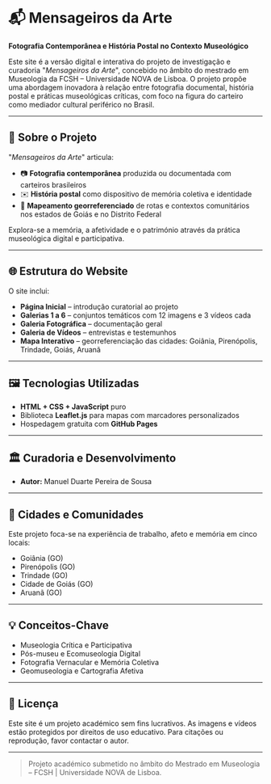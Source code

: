 # 📬 Mensageiros da Arte

**Fotografia Contemporânea e História Postal no Contexto Museológico**

Este site é a versão digital e interativa do projeto de investigação e curadoria "*Mensageiros da Arte*", concebido no âmbito do mestrado em Museologia da FCSH – Universidade NOVA de Lisboa. O projeto propõe uma abordagem inovadora à relação entre fotografia documental, história postal e práticas museológicas críticas, com foco na figura do carteiro como mediador cultural periférico no Brasil.

---

## 🧭 Sobre o Projeto

"*Mensageiros da Arte*" articula:
- 📷 **Fotografia contemporânea** produzida ou documentada com carteiros brasileiros
- ✉️ **História postal** como dispositivo de memória coletiva e identidade
- 🧭 **Mapeamento georreferenciado** de rotas e contextos comunitários nos estados de Goiás e no Distrito Federal

Explora-se a memória, a afetividade e o património através da prática museológica digital e participativa.

---

## 🌐 Estrutura do Website

O site inclui:

- **Página Inicial** – introdução curatorial ao projeto
- **Galerias 1 a 6** – conjuntos temáticos com 12 imagens e 3 vídeos cada
- **Galeria Fotográfica** – documentação geral
- **Galeria de Vídeos** – entrevistas e testemunhos
- **Mapa Interativo** – georreferenciação das cidades: Goiânia, Pirenópolis, Trindade, Goiás, Aruanã

---

## 🖼️ Tecnologias Utilizadas

- **HTML + CSS + JavaScript** puro
- Biblioteca **Leaflet.js** para mapas com marcadores personalizados
- Hospedagem gratuita com **GitHub Pages**

---

## 🏛️ Curadoria e Desenvolvimento

- **Autor:** Manuel Duarte Pereira de Sousa  

---

## 📍 Cidades e Comunidades

Este projeto foca-se na experiência de trabalho, afeto e memória em cinco locais:

- Goiânia (GO)
- Pirenópolis (GO)
- Trindade (GO)
- Cidade de Goiás (GO)
- Aruanã (GO)

---

## 💡 Conceitos-Chave

- Museologia Crítica e Participativa  
- Pós-museu e Ecomuseologia Digital  
- Fotografia Vernacular e Memória Coletiva  
- Geomuseologia e Cartografia Afetiva

---

## 📄 Licença

Este site é um projeto académico sem fins lucrativos. As imagens e vídeos estão protegidos por direitos de uso educativo. Para citações ou reprodução, favor contactar o autor.

---

> Projeto académico submetido no âmbito do Mestrado em Museologia – FCSH | Universidade NOVA de Lisboa.
